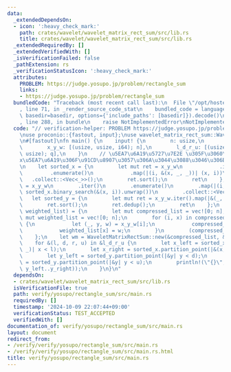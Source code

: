 ```yaml
---
data:
  _extendedDependsOn:
  - icon: ':heavy_check_mark:'
    path: crates/wavelet/wavelet_matrix_rect_sum/src/lib.rs
    title: crates/wavelet/wavelet_matrix_rect_sum/src/lib.rs
  _extendedRequiredBy: []
  _extendedVerifiedWith: []
  _isVerificationFailed: false
  _pathExtension: rs
  _verificationStatusIcon: ':heavy_check_mark:'
  attributes:
    PROBLEM: https://judge.yosupo.jp/problem/rectangle_sum
    links:
    - https://judge.yosupo.jp/problem/rectangle_sum
  bundledCode: "Traceback (most recent call last):\n  File \"/opt/hostedtoolcache/Python/3.10.15/x64/lib/python3.10/site-packages/onlinejudge_verify/documentation/build.py\"\
    , line 71, in _render_source_code_stat\n    bundled_code = language.bundle(stat.path,\
    \ basedir=basedir, options={'include_paths': [basedir]}).decode()\n  File \"/opt/hostedtoolcache/Python/3.10.15/x64/lib/python3.10/site-packages/onlinejudge_verify/languages/rust.py\"\
    , line 288, in bundle\n    raise NotImplementedError\nNotImplementedError\n"
  code: "// verification-helper: PROBLEM https://judge.yosupo.jp/problem/rectangle_sum\n\
    \nuse proconio::{fastout, input};\nuse wavelet_matrix_rect_sum::WaveletMatrixRectSum;\n\
    \n#[fastout]\nfn main() {\n    input! {\n        n: usize,\n        q: usize,\n\
    \        x_y_w: [(usize, usize, i64); n],\n        l_d_r_u: [(usize, usize, usize,\
    \ usize); q],\n    }\n    // \u5EA7\u6A19\u5727\u7E2E \u305F\u3060\u3057\u3001\
    x\u5EA7\u6A19\u306F\u91CD\u8907\u3057\u306A\u3044\u3088\u3046\u306B\u3059\u308B\
    \n    let sorted_x = {\n        let mut ret = x_y_w\n            .iter()\n   \
    \         .enumerate()\n            .map(|(i, &(x, _, _))| (x, i))\n         \
    \   .collect::<Vec<_>>();\n        ret.sort();\n        ret\n    };\n    let compressed_x\
    \ = x_y_w\n        .iter()\n        .enumerate()\n        .map(|(i, &(x, _, _))|\
    \ sorted_x.binary_search(&(x, i)).unwrap())\n        .collect::<Vec<_>>();\n \
    \   let sorted_y = {\n        let mut ret = x_y_w.iter().map(|&(_, y, _)| y).collect::<Vec<_>>();\n\
    \        ret.sort();\n        ret.dedup();\n        ret\n    };\n    let (compressed_list,\
    \ weighted_list) = {\n        let mut compressed_list = vec![0; n];\n        let\
    \ mut weighted_list = vec![0; n];\n        for (i, x) in compressed_x.into_iter().enumerate()\
    \ {\n            let (_, y, w) = x_y_w[i];\n            compressed_list[x] = sorted_y.binary_search(&y).unwrap();\n\
    \            weighted_list[x] = w;\n        }\n        (compressed_list, weighted_list)\n\
    \    };\n    let wm = WaveletMatrixRectSum::new(&compressed_list, &weighted_list);\n\
    \    for &(l, d, r, u) in &l_d_r_u {\n        let x_left = sorted_x.partition_point(|&(x,\
    \ _)| x < l);\n        let x_right = sorted_x.partition_point(|&(x, _)| x < r);\n\
    \        let y_left = sorted_y.partition_point(|&y| y < d);\n        let y_right\
    \ = sorted_y.partition_point(|&y| y < u);\n        println!(\"{}\", wm.rect_sum(x_left..x_right,\
    \ y_left..y_right));\n    }\n}\n"
  dependsOn:
  - crates/wavelet/wavelet_matrix_rect_sum/src/lib.rs
  isVerificationFile: true
  path: verify/yosupo/rectangle_sum/src/main.rs
  requiredBy: []
  timestamp: '2024-10-09 22:07:44+09:00'
  verificationStatus: TEST_ACCEPTED
  verifiedWith: []
documentation_of: verify/yosupo/rectangle_sum/src/main.rs
layout: document
redirect_from:
- /verify/verify/yosupo/rectangle_sum/src/main.rs
- /verify/verify/yosupo/rectangle_sum/src/main.rs.html
title: verify/yosupo/rectangle_sum/src/main.rs
---
```

